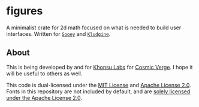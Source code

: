 # figures

A minimalist crate for 2d math focused on what is needed to build user interfaces. Written for [`Gooey`](https://github.com/khonsulabs/gooey) and [`Kludgine`](https://github.com/khonsulabs/kludgine).

## About

This is being developed by and for [Khonsu Labs](https://khonsulabs.com/) for [Cosmic Verge](https://github.com/khonsulabs/cosmicverge). I hope it will be useful to others as well.

This code is dual-licensed under the [MIT License](./LICENSE-MIT) and [Apache License 2.0](./LICENSE-APACHE). Fonts in this repository are not included by default, and are [solely licensed under the Apache License 2.0](./fonts/README.md).
